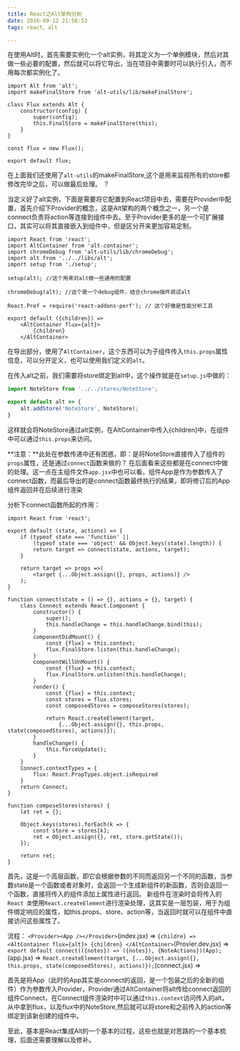 ```yaml
---
title: React之Alt架构分析
date: 2016-09-12 21:58:53
tags: react、alt

---
```


在使用Alt时，首先需要实例化一个alt实例，将其定义为一个单例模块，然后对其做一些必要的配置，然后就可以将它导出，当在项目中需要时可以执行引入，而不用每次都实例化了。
```
import Alt from 'alt';
import makeFinalStore from 'alt-utils/lib/makeFinalStore';

class Flux extends Alt {
	constructor(config) {
		super(config);
		this.FinalStore = makeFinalStore(this);
	}
}

const flux = new Flux();

export default flux;
```
在上面我们还使用了`alt-utils`的makeFinalStore,这个是用来监视所有的store都修改完毕之后，可以做最后处理。 ？

当定义好了alt实例，下面是需要将它配置到React项目中去，需要在Provider中配置，首先介绍下Provider的概念，这是Alt架构的两个概念之一，另一个是connect负责将action等连接到组件中去。至于Provider更多的是一个可扩展接口，其实可以将其直接嵌入到组件中，但是区分开来更加容易定制。
```
import React from 'react';
import AltContainer from 'alt-container';
import chromeDebug from 'alt-utils/lib/chromeDebug';
import alt from '../../libs/alt';
import setup from './setup';

setup(alt); //这个用来对alt做一些通用的配置

chromeDebug(alt); //这个是一个debug组件，结合chrome插件调试alt

React.Pref = require('react-addons-perf'); // 这个好像是性能分析工具

export default ({children}) =>
	<AltContainer flux={alt}>
		{children}
	</AltContainer>
```
在导出部分，使用了`AltContainer`，这个东西可以为子组件传入`this.props`属性信息，可以分开定义，也可以使用我们定义的`alt`。

在传入alt之前，我们需要将store绑定到alt中，这个操作就是在`setup.js`中做的：
```javascript
import NoteStore from '../../stores/NoteStore';

export default alt => {
	alt.addStore('NoteStore', NoteStore);
}
```
这样就会将NoteStore通过alt实例，在AltContainer中传入{children}中，在组件中可以通过`this.props`来访问。

**注意：**此处在参数传递中还有困惑，即：是将NoteStore直接传入了组件的`props`属性，还是通过`connect`函数来做的？ 在后面看来这些都是在connect中做的处理。这一点在主组件文件`app.jsx`中也可以看，组件App是作为参数传入了connect函数，而最后导出的是connect函数最终执行的结果，即将修订后的App组件返回并在后续进行渲染

分析下connect函数所起的作用：
```
import React from 'react';

export default (state, actions) => {
	if (typeof state === 'function' || 
		(typeof state === 'object' && Object.keys(state).length)) {
		return target => connect(state, actions, target);
	}

	return target => props =>(
		<target {...Object.assign({}, props, actions)} />
	);
}

function connect(state = () => {}, actions = {}, target) {
	class Connect extends React.Component {
		constructor() {
			super();
			this.handleChange = this.handleChange.bind(this);
		}
		componentDidMount() {
			const {flux} = this.context;
			flux.FinalStore.listen(this.handleChange);
		}
		componentWillUnMount() {
			const {flux} = this.context;
			flux.FinalStore.unlisten(this.handleChange);
		}
		render() {
			const {flux} = this.context;
			const stores = flux.stores;
			const composedStores = composeStores(stores);

			return React.createElement(target, 
				{...Object.assign({}, this.props, state(composedStores), actions)});
		}
		handleChange() {
			this.forceUpdate();
		}
	}
	Connect.contextTypes = {
		flux: React.PropTypes.object.isRequired
	}
	return Connect;
}

function composeStores(stores) {
	let ret = {};
    
	Object.keys(stores).forEach(k => {
		const store = stores[k];
		ret = Object.assign({}, ret, store.getState());
	});

	return ret;
}
```

首先，这是一个高层函数，即它会根据参数的不同而返回另一个不同的函数，当参数state是一个函数或者对象时，会返回一个生成新组件的新函数，否则会返回一个函数，直接将传入的组件添加上属性进行返回。
新组件在渲染时会将传入的`React 类`使用`React.createElement`进行渲染处理，这其实是一层包装，用于为组件绑定响应的属性，如this.props、store、action等，当返回时就可以在组件中直接访问这些属性了。

流程：
`<Provider><App /></Provider>`(index.jsx) => 
`{childre} => <AltContainer flux={alt}> {children} </AltContainer>`(Provier.dev.jsx) => 
`export default connect(({notes}) => ({notes}), {NoteActions})(App);`(app.jsx) =>
`React.createElement(target, {...Object.assign({}, this.props, state(composedStores), actions)});`(connect.jsx) =>

首先是将App（此时的App其实是connect的返回，是一个包装之后的全新的组件）作为参数传入Provider，Provider通过AltContainer将alt传给connect返回的组件Connect，在Connect组件渲染时中可以通过`this.context`访问传入的alt，从中拿到flux，以及flux中的NoteStore,然后就可以将store和之前传入的action等绑定到该新创建的组件中。

至此，基本是React集成Alt的一个基本的过程，这些也就是对思路的一个基本梳理，后面还需要理解以及修补。
